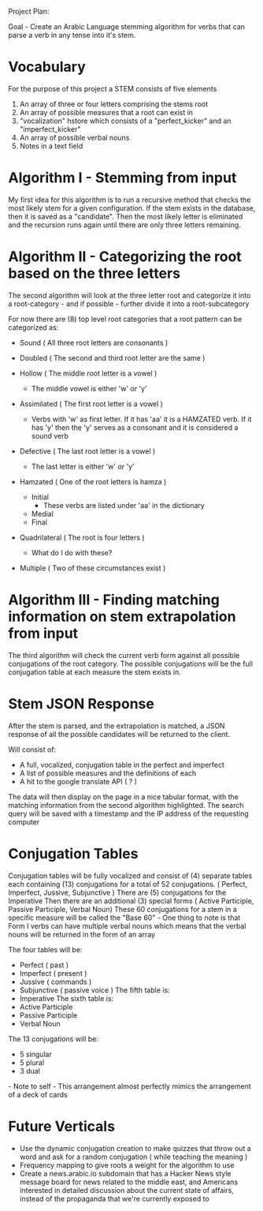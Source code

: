 Project Plan:

Goal - Create an Arabic Language stemming algorithm for verbs that can parse a verb in any tense into it's stem.

Vocabulary
==========

For the purpose of this project a STEM consists of five elements
1. An array of three or four letters comprising the stems root
2. An array of possible measures that a root can exist in
3. "vocalization" hstore which consists of a "perfect_kicker" and an "imperfect_kicker"
4. An array of possible verbal nouns
5. Notes in a text field

Algorithm I - Stemming from input
=================================

My first idea for this algorithm is to run a recursive method that checks the most likely stem for a given configuration. If the stem exists in the database, then it is saved as a "candidate". Then the most likely letter is eliminated and the recursion runs again until there are only three letters remaining.

Algorithm II - Categorizing the root based on the three letters
===============================================================

The second algorithm will look at the three letter root and categorize it into a root-category - and if possible - further divide it into a root-subcategory

For now there are (8) top level root categories that a root pattern can be categorized as:

* Sound ( All three root letters are consonants )

* Doubled ( The second and third root letter are the same )

* Hollow ( The middle root letter is a vowel )
  - The middle vowel is either 'w' or 'y'

* Assimilated ( The first root letter is a vowel )
  - Verbs with 'w' as first letter. If it has 'aa' it is a HAMZATED verb. If it has 'y' then the 'y' serves as a consonant and it is considered a sound verb

* Defective ( The last root letter is a vowel )
  - The last letter is either 'w' or 'y'

* Hamzated ( One of the root letters is hamza )
  * Initial
    - These verbs are listed under 'aa' in the dictionary
  * Medial
  * Final

* Quadrilateral ( The root is four letters )
  - What do I do with these?

* Multiple ( Two of these circumstances exist )

Algorithm III - Finding matching information on stem extrapolation from input
============================================================================

The third algorithm will check the current verb form against all possible conjugations of the root category. The possible conjugations will be the full conjugation table at each measure the stem exists in.

Stem JSON Response
==================

After the stem is parsed, and the extrapolation is matched, a JSON response of all the possible candidates will be returned to the client.

Will consist of:
  * A full, vocalized, conjugation table in the perfect and imperfect
  * A list of possible measures and the definitions of each
  * A hit to the google translate API ( ? )

The data will then display on the page in a nice tabular format, with the matching information from the second algorithm highlighted. The search query will be saved with a timestamp and the IP address of the requesting computer

Conjugation Tables
==================

Conjugation tables will be fully vocalized and consist of (4) separate tables each containing (13) conjugations for a total of 52 conjugations. ( Perfect, Imperfect, Jussive, Subjunctive )
There are (5) conjugations for the Imperative
Then there are an additional (3) special forms ( Active Participle, Passive Participle, Verbal Noun)
These 60 conjugations for a stem in a specific measure will be called the "Base 60"
*-* One thing to note is that Form I verbs can have multiple verbal nouns which means that the verbal nouns will be returned in the form of an array

The four tables will be:
  * Perfect ( past )
  * Imperfect ( present )
  * Jussive ( commands )
  * Subjunctive ( passive voice )
The fifth table is:
  * Imperative
The sixth table is:
  * Active Participle
  * Passive Participle
  * Verbal Noun

The 13 conjugations will be:
  * 5 singular
  * 5 plural
  * 3 dual

*-* Note to self *-*
This arrangement almost perfectly mimics the arrangement of a deck of cards

Future Verticals
================
* Use the dynamic conjugation creation to make quizzes that throw out a word and ask for a random conjugation ( while teaching the meaning )
* Frequency mapping to give roots a weight for the algorithm to use
* Create a news.arabic.io subdomain that has a Hacker News style message board for news related to the middle east, and Americans interested in detailed discussion about the current state of affairs, instead of the propaganda that we're currently exposed to
